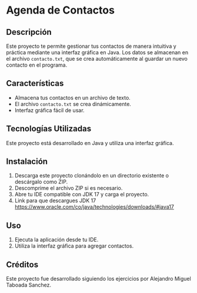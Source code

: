 # Agenda de Contactos

## Descripción
Este proyecto te permite gestionar tus contactos de manera intuitiva y práctica mediante una interfaz gráfica en Java. 
Los datos se almacenan en el archivo `contacto.txt`, que se crea automáticamente al guardar un nuevo contacto en el programa.

## Características
- Almacena tus contactos en un archivo de texto.
- El archivo `contacto.txt` se crea dinámicamente.
- Interfaz gráfica fácil de usar.

## Tecnologías Utilizadas
Este proyecto está desarrollado en Java y utiliza una interfaz gráfica.

## Instalación
1. Descarga este proyecto clonándolo en un directorio existente o descárgalo como ZIP.
2. Descomprime el archivo ZIP si es necesario.
3. Abre tu IDE compatible con JDK 17 y carga el proyecto.
4. Link para que descargues JDK 17 https://www.oracle.com/co/java/technologies/downloads/#java17

## Uso
1. Ejecuta la aplicación desde tu IDE.
2. Utiliza la interfaz gráfica para agregar contactos.

## Créditos
Este proyecto fue desarrollado siguiendo los ejercicios por Alejandro Miguel Taboada Sanchez.
